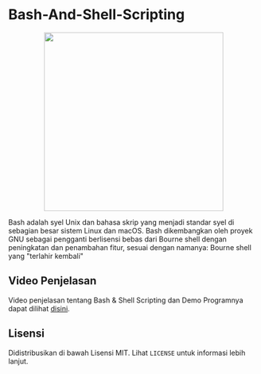 # Bash-And-Shell-Scripting

<p align="center">
  <img width="360px" src="https://upload.wikimedia.org/wikipedia/commons/thumb/8/82/Gnu-bash-logo.svg/1200px-Gnu-bash-logo.svg.png" />
</p>

Bash adalah syel Unix dan bahasa skrip yang menjadi standar syel di sebagian besar sistem Linux dan macOS. Bash dikembangkan oleh proyek GNU sebagai pengganti berlisensi bebas dari Bourne shell dengan peningkatan dan penambahan fitur, sesuai dengan namanya: Bourne shell yang "terlahir kembali"

## Video Penjelasan 

Video penjelasan tentang Bash & Shell Scripting dan Demo Programnya dapat dilihat [disini](https://youtu.be/kepM0lFHw_o).

## Lisensi 

Didistribusikan di bawah Lisensi MIT. Lihat `LICENSE` untuk informasi lebih lanjut.
